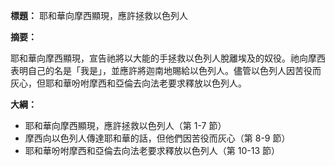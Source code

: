 **標題：** 耶和華向摩西顯現，應許拯救以色列人

**摘要：**

耶和華向摩西顯現，宣告祂將以大能的手拯救以色列人脫離埃及的奴役。祂向摩西表明自己的名是「我是」，並應許將迦南地賜給以色列人。儘管以色列人因苦役而灰心，但耶和華吩咐摩西和亞倫去向法老要求釋放以色列人。

**大綱：**

* 耶和華向摩西顯現，應許拯救以色列人（第 1-7 節）
* 摩西向以色列人傳達耶和華的話，但他們因苦役而灰心（第 8-9 節）
* 耶和華吩咐摩西和亞倫去向法老要求釋放以色列人（第 10-13 節）